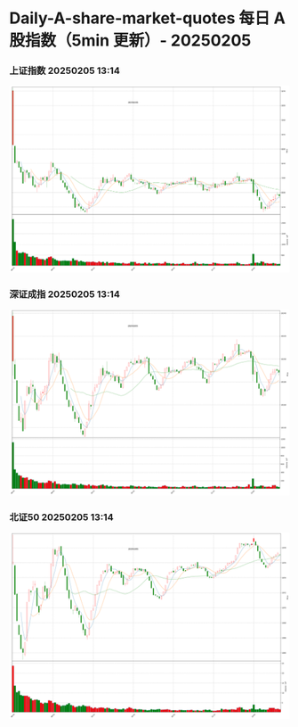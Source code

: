 
# Daily-A-share-market-quotes 每日 A 股指数（5min 更新）- 20250205

### 上证指数 20250205 13:14
![](./fig/2025/2/20250205-sh000001.png)

### 深证成指 20250205 13:14
![](./fig/2025/2/20250205-sz399001.png)

### 北证50 20250205 13:14
![](./fig/2025/2/20250205-bj899050.png)
